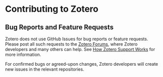 # Contributing to Zotero

## Bug Reports and Feature Requests

Zotero does not use GitHub Issues for bug reports or feature requests. Please post all such requests to the [Zotero Forums](https://forums.zotero.org), where Zotero developers and many others can help. See [How Zotero Support Works](https://www.zotero.org/support/zotero_support) for more information.

For confirmed bugs or agreed-upon changes, Zotero developers will create new issues in the relevant repositories.